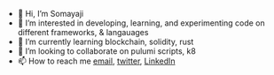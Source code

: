 - 👋 Hi, I’m Somayaji
- 👀 I’m interested in developing, learning, and experimenting code on different frameworks, & langauages 
- 🌱 I’m currently learning blockchain, solidity, rust
- 💞️ I’m looking to collaborate on pulumi scripts, k8
- 📫 How to reach me [email](ravcode10@gmail.com), [twitter](twitter.com/rav_som), [LinkedIn](linkedin.com/in/somayaji)


